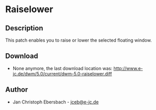 Raiselower
==========

Description
-----------
This patch enables you to raise or lower the selected floating window.

Download
--------
* None anymore, the last download location was:
http://www.e-jc.de/dwm/5.0/current/dwm-5.0-raiselower.diff

Author
------
* Jan Christoph Ebersbach - <jceb@e-jc.de>
